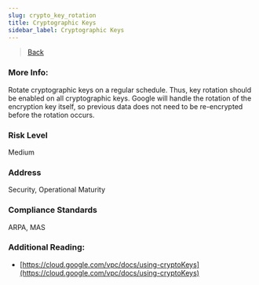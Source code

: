 ```yaml
---
slug: crypto_key_rotation
title: Cryptographic Keys
sidebar_label: Cryptographic Keys
---
```

> [Back](../../gcpcomputemonitoring)

### More Info:
Rotate cryptographic keys on a regular schedule. Thus, key rotation should be enabled on all cryptographic keys. Google will handle the rotation of the encryption key itself, so previous data does not need to be re-encrypted before the rotation occurs.

### Risk Level
Medium

### Address
Security, Operational Maturity

### Compliance Standards
ARPA, MAS

### Additional Reading:
- [https://cloud.google.com/vpc/docs/using-cryptoKeys](https://cloud.google.com/vpc/docs/using-cryptoKeys) 
